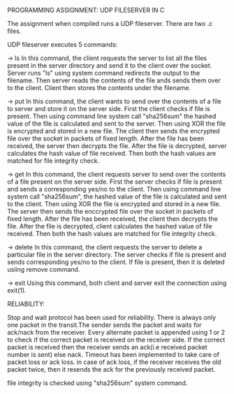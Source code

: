 PROGRAMMING ASSIGNMENT: UDP FILESERVER IN C

The assignment when compiled runs a UDP fileserver. There are two .c files.

UDP fileserver executes 5 commands:

-> ls <filename>
In this command, the client requests the server to list all the files present in the server directory and send it to the client over the socket. Server runs "ls" using system command redirects the output to the filename. Then server reads the contents of the file ands sends them over to the client. Client then stores the contents under the filename.

-> put <filename> 
In this command, the client wants to send over the contents of a file to server and store it on the server side. First the client checks if file is present. Then using command line system call "sha256sum" the hashed value of the file is calculated and sent to the server. Then using XOR  the file is encrypted and stored in a new file. The client then sends the encrypted file over the socket in packets of fixed length. After the file has been received, the server then decrypts the file. After the file is decrypted, server calculates the  hash value of file received. Then both the hash values are matched for file integrity check.

-> get <filename> 
In this command, the client requests server to send over the contents of a file present on the server side. First the server checks if file is present and sends a corresponding yes/no to the client. Then using command line system call "sha256sum", the hashed value of the file is calculated and sent to the client. Then using XOR the file is encrypted and stored in a new file. The server then sends the enccrypted file over the socket in packets of fixed length. After the file has been received, the client then decrypts the file. After the file is decrypted, client calculates the hashed value of file received. Then both the hash values are matched for file integrity check.

-> delete <filename>
In this command, the client requests the server to delete a particular file in the server directory. The server checks if file is present and sends corresponding yes/no to the client. If file is present, then it is deleted usiing remove command.

-> exit
Using this command, both client and server exit the connection using exit(1).

RELIABILITY:

Stop and wait protocol has been used for reliability. There is always only one packet in the transit.The sender sends the packet and waits for ack/nack from the receiver. Every alternate packet is appended using 1 or 2 to check if the correct packet is received on the receiver side. If the correct packet is received then the receiver sends an ack(i.e received packet number is sent) else nack. Timeout has been implemented to take care of packet loss or ack loss. in case of ack loss, if the receiver receives the old packet twice, then it resends the ack for the previously received packet.

file integrity is checked using "sha256sum" system command.
